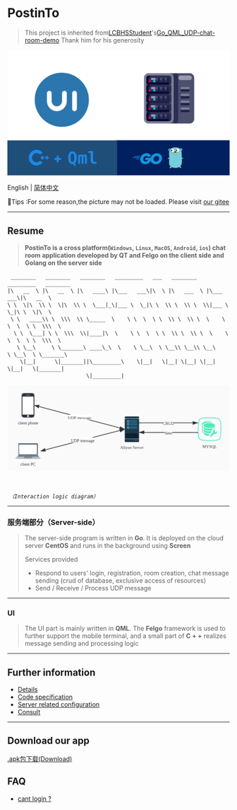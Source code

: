 #                             PostinTo 
> This project is inherited from[LCBHSStudent](https://github.com/LCBHSStudent)'s[Go_QML_UDP-chat-room-demo](https://github.com/LCBHSStudent/Go_QML_UDP-chat-room-demo)
> Thank him for his generosity
<img src="img/intro.png" alt="intro" style="zoom:67%;" />



English | [简体中文](README.md)

🙏Tips :For some reason,the picture may not be loaded. Please visit [our gitee](https://gitee.com/jaywhen/PostinTo)

------------

## Resume

> **PostinTo is a cross platform(`Windows`, `Linux`, `MacOS`, `Android`, `ios`) chat room application developed by QT and Felgo on the client side and Golang on the server side**

```
 ________   ________   ________   _________   ___   ________    _________   ________     
|\   __  \ |\   __  \ |\   ____\ |\___   ___\|\  \ |\   ___  \ |\___   ___\|\   __  \    
\ \  \|\  \\ \  \|\  \\ \  \___|_\|___ \  \_|\ \  \\ \  \\ \  \\|___ \  \_|\ \  \|\  \   
 \ \   ____\\ \  \\\  \\ \_____  \    \ \  \  \ \  \\ \  \\ \  \    \ \  \  \ \  \\\  \  
  \ \  \___| \ \  \\\  \\|____|\  \    \ \  \  \ \  \\ \  \\ \  \    \ \  \  \ \  \\\  \ 
   \ \__\     \ \_______\ ____\_\  \    \ \__\  \ \__\\ \__\\ \__\    \ \__\  \ \_______\
    \|__|      \|_______||\_________\    \|__|   \|__| \|__| \|__|     \|__|   \|_______|
                         \|_________|                                                    
```

![Interaction logic diagram](img/conver.jpg)

​																									

​																				*`（Interaction logic diagram）`*

------------------------------------------

### 服务端部分（Server-side）

> The server-side program is written in **Go**. It is deployed on the cloud server **CentOS** and runs in the background using **Screen**
>
> Services provided
>
> - Respond to users' login, registration, room creation, chat message sending (crud of database, exclusive access of resources)
> - Send / Receive / Process UDP message

--------------------------------------------------------

### UI

> The UI part is mainly written in **QML**. The **Felgo** framework is used to further support the mobile terminal, and a small part of **C + +** realizes message sending and processing logic

------------------------------------------------------------------------------

## Further information

- [Details](group-21-App.pptx) 
- [Code specification](Notes/codesimple.md)
- [Server related configuration](Notes/ECS-Config.md) 
- [Consult](Notes/reference.md)

----------------------------

## Download our app

[.apk包下载(Download)](https://github.com/PostingMan/PostinTo/releases/tag/v1.2.0-stable)



## FAQ

- [cant login ?](Notes/FAQ.md)
